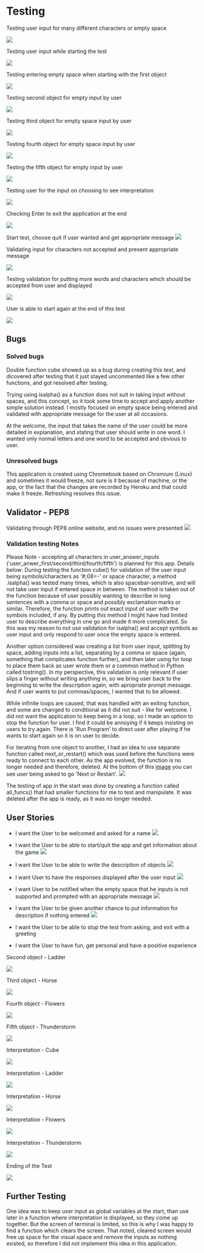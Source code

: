 
# Testing

Testing user input for many different characters or empty space

![](documentation/readme-images/welcome-validation-test.png)

Testing user input while starting the test

![](documentation/readme-images/empty-input-starting-test.png)

Testing entering empty space when starting with the first object

![](documentation/readme-images/cube-empty-input-test.png)

Testing second object for empty input by user

![](documentation/readme-images/ladder-empty-test.png)

Testing third object for empty space input by user

![](documentation/readme-images/horse-empty-test.png)

Testing fourth object for empty space input by user

![](documentation/readme-images/flowers-empty-test.png)

Testing the fifth object for empty input by user

![](documentation/readme-images/thunder-empty-input-test.png)

Testing user for the input on choosing to see interpretation

![](documentation/readme-images/interpretation-validation-test.png)

Checking Enter to exit the application at the end

![](documentation/readme-images/ending-goodbye-test.png)

Start test, choose quit if user wanted and get appropriate message
![](documentation/readme-images/quitting-starting-valid-test.png)

Validating input for characters not accepted and present appropriate message

![](documentation/readme-images/about-symbols-test.png)

Testing validation for putting more words and characters which should be accepted from user and displayed

![](documentation/readme-images/ladder-all-characters-accepted-test.png)

User is able to start again at the end of this test

![](documentation/readme-images/end-trying-again-test.png)

## Bugs

### Solved bugs

Double function cube showed up as a bug during creating this test, and dicovered after testing that it just stayed uncommented like a few other functions, and got resolved after testing.

Trying using isalpha() as a function does not suit in taking input without spaces, and this concept, so it took some time to accept and apply another simple solution instead. I mostly focused on empty space being entered and validated with appropriate message for the user at all occasions.

At the welcome, the input that takes the name of the user could be more detailed in explanation, and stating that user should write in one word. I wanted only normal letters and one word to be accepted and obvious to user.

### Unresolved bugs

This application is created using Chromebook based on Chromium (Linux) and sometimes it would freeze, not sure is it because of machine, or the app, or the fact that the changes are recorded by Heroku and that could make it freeze. Refreshing resolves this issue.

## Validator - PEP8

Validating through PEP8 online website, and no issues were presented
![](documentation/readme-images/pep8-alright-validation.png)


### Validation testing Notes

Please Note - accepting all characters in user_answer_inputs ('user_anwer_first/second/third/fourth/fifth') is planned for this app.
Details below:
During testing the function cube() for validation of the user input being symbols/characters as '#;08=-' or space character, a method .isalpha() was tested many times, which is also spacebar-sensitive, and will not take user input if entered space in between. The method is taken out of the function because of user possibly wanting to describe in long sentences with a comma or space and possibly exclamation marks or similar. Therefore, the function prints out exact input of user with the symbols included, if any. 
By putting this method I might have had limited user to describe everything in one go and made it more complicated. So this was my reason to not use validation for isalpha() and accept symbols as user input and only respond to user once the empty space is entered.

Another option considered was creating a list from user input, splitting by space, adding inputs into a list, separating by a comma or space (again, something that complicates function further), and then later using for loop to place them back as user wrote them or a common method in Python called tostring(). In my perspective, this validation is only relevant if user slips a finger without writing anything in, so we bring user back to the beginning to write the description again, with apropriate prompt message. And if user wants to put commas/spaces, I wanted that to be allowed.

While infinite loops are caused, that was handled with an exiting function, and some are changed to conditional as it did not suit - like for welcome. I did not want the application to keep being in a loop, so I made an option to stop the function for user. I find it could be annoying if it keeps insisting on users to try again. There is 'Run Program' to direct user after playing if he wants to start again so it is on user to decide.

For iterating from one object to another, I had an idea to use separate function called next_or_restart() which was used before the functions were ready to connect to each other. As the app evolved, the function is no longer needed and therefore, deleted.
At the bottom of this [image](https://github.com/totalnoMartina/cube-discovery/blob/main/documentation/readme-images/ladder.png) you can see user being asked to go 'Next or Restart'.
![](documentation/readme-images/ladder.png)

The testing of app in the start was done by creating a function called all_funcs() that had smaller functions for me to test and manipulate. It was deleted after the app is ready, as it was no longer needed.

## User Stories 

* I want the User to be welcomed and asked for a name
![](documentation/readme-images/welcome.png)

* I want the User to be able to start/quit the app and get information about the game
![](documentation/readme-images/about_test.png)

* I want the User to be able to write the description of objects
![](documentation/readme-images/cube-start.png)

* I want User to have the responses displayed after the user input
![](documentation/readme-images/about-cube.png)

* I want User to be notified when the empty space that he inputs is not supported and prompted with an appropriate message
![](documentation/readme-images/empty-input-starting-test.png)

* I want the User to be given another chance to put information for description if nothing entered
![](documentation/readme-images/empty-input-thunderstorm-test.png)

* I want the User to be able to stop the test from asking, and exit with a greeting


* I want the User to have fun, get personal and have a positive experience


Second object - Ladder

![](documentation/readme-images/ladder.png)

Third object - Horse

![](documentation/readme-images/horse.png)

Fourth object - Flowers

![](documentation/readme-images/flowers.png)

Fifth object - Thunderstorm

![](documentation/readme-images/thunder.png)

Interpretation - Cube

![](documentation/readme-images/cube-interpret.png)

Interpretation - Ladder

![](documentation/readme-images/ladder-interpret.png)

Interpretation - Horse

![](documentation/readme-images/horse-interpret.png)

Interpretation - Flowers

![](documentation/readme-images/flowers-interpret.png)

Interpretation - Thunderstorm

![](documentation/readme-images/thunder-interpret.png)

Ending of the Test

![](documentation/readme-images/ending-goodbye-test.png)

## Further Testing

One idea was to keep user input as global variables at the start, than use later in a function where interpretation is displayed, so they come up together. But the screen of terminal is limited, so this is why I was happy to find a function which clears the screen. That noted, cleared screen would free up space for the visual space and remove the inputs as nothing existed, so therefore I did not implement this idea in this application. 
